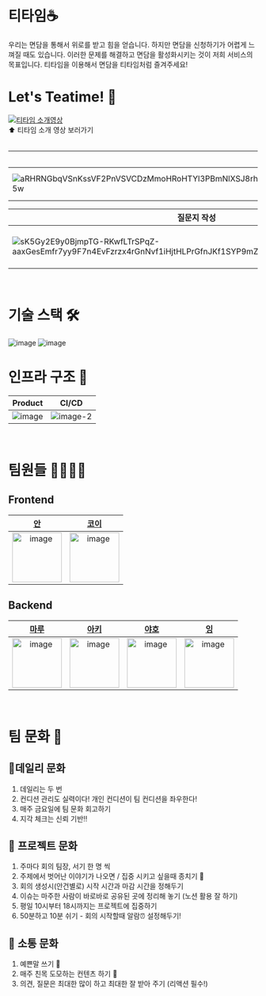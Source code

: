 # 티타임☕️
우리는 면담을 통해서 위로를 받고 힘을 얻습니다. 하지만 면담을 신청하기가 어렵게 느껴질 때도 있습니다. 이러한 문제를 해결하고 면담을 활성화시키는 것이 저희 서비스의 목표입니다.
티타임을 이용해서 면담을 티타임처럼 즐겨주세요!
<br>

# Let's Teatime! 👀
[![티타임 소개영상](http://img.youtube.com/vi/R8y-4GqqSg0/0.jpg)](https://youtu.be/R8y-4GqqSg0)<br>
⬆️ 티타임 소개 영상 보러가기<br><br>

|스케줄 등록|예약하기|
|---|---|
|![aRHRNGbqVSnKssVF2PnVSVCDzMmoHRoHTYl3PBmNlXSJ8rh9TIAM3m06lbcFEtHlF1bAxyFe2gkgZDQs6mc4mVYbqYyRsUYkh9vmy8HJ5w](https://user-images.githubusercontent.com/60432062/196632784-5c153630-6676-445e-8e5a-4e506845ed5c.gif)|![S2rlanEzVoBhhNWdQ2D-e9mhnCnrwQl7GvQvckVZKm4UVWuE3sq-pfJFvcDZB0IDTmI1_pqMyXI9vVHZ_bTGsvOJn8jKUo93KgHteST1ig](https://user-images.githubusercontent.com/60432062/196633002-204e05b1-ef89-4259-a82d-480a42731f00.gif)|

|질문지 작성|일정 관리|
|---|---|
|![sK5Gy2E9y0BjmpTG-RKwfLTrSPqZ-aaxGesEmfr7yy9F7n4EvFzrzx4rGnNvf1iHjtHLPrGfnJKf1SYP9mZWMS5PVCdeta7MBcKUpvQU5A](https://user-images.githubusercontent.com/60432062/196633305-d4b72c43-eabe-4333-be00-40a952e9571b.gif)|![imCmlf3extrTxRytSDEj0pKyYE-YEiFx_VN8oGn7XeDb4QsAVD-DEjWCdUKyx_keJiltim5Hr3VuhoInXqILmKmE9SKr39Exi-Dd9XGKgA](https://user-images.githubusercontent.com/60432062/196633487-6faabe26-343d-4211-8723-720fc422287a.gif)|
<br>

# 기술 스택 🛠
![image](https://user-images.githubusercontent.com/60432062/196638119-228df2b7-7f3a-463f-b38a-9e02fd50781a.png)
![image](https://user-images.githubusercontent.com/60432062/196638461-45916b20-7900-4733-9db7-9b900899fa9f.png)
<br>

# 인프라 구조 🎢
|Product|CI/CD|
|---|---|
|![image](https://user-images.githubusercontent.com/60432062/196639115-095e362d-e27b-4dd7-aa37-5333af326da1.png)|![image-2](https://user-images.githubusercontent.com/60432062/196639106-2735aec4-f53b-4e3c-bc6b-fa11086db7c0.png)|
<br>

# 팀원들 👩‍💻🧑‍💻
## Frontend
|[안](https://github.com/jin7969)|[코이](https://github.com/InKyoJeong)|
| :---------------------------------------------------: | :---------------------------------------------------: |
|<img width="100" alt="image" src="https://user-images.githubusercontent.com/60432062/196651650-e62ae3f3-ddcb-4abc-a458-83d355e7c492.png">|<img width="100" alt="image" src="https://user-images.githubusercontent.com/60432062/196651821-7b031513-4cdd-444b-b60b-8a5b8d3b7108.png">|
## Backend
|[마루](https://github.com/chawani)|[아키](https://github.com/yeongunheo)|[야호](https://github.com/pup-paw)|[잉](https://github.com/Yboyu0u)|
| :---------------------------------------------------: | :---------------------------------------------------: | :---------------------------------------------------: | :---------------------------------------------------: |
|<img width="100" alt="image" src="https://user-images.githubusercontent.com/60432062/196649143-ab615142-c547-4d70-8d69-d4c47d12d21f.png">|<img width="100" alt="image" src="https://user-images.githubusercontent.com/60432062/196650065-8ad8834c-73fb-4e28-abe9-a805be7979d2.png">|<img width="100" alt="image" src="https://user-images.githubusercontent.com/60432062/196652736-a0157ba6-ffcd-4da4-9435-fc44fa896ee6.png">|<img width="100" alt="image" src="https://user-images.githubusercontent.com/60432062/196652589-0dc92bf8-4608-4c01-9bff-8b88710823af.png">|
<br>

# 팀 문화 💌
## 🌟데일리 문화
1. 데일리는 두 번
2. 컨디션 관리도 실력이다! 개인 컨디션이 팀 컨디션을 좌우한다!
3. 매주 금요일에 팀 문화 회고하기
4. 지각 체크는 신뢰 기반‼️
    
## 👥 프로젝트 문화
1. 주마다 회의 팀장, 서기 한 명 씩 
2. 주제에서 벗어난 이야기가 나오면 / 집중 시키고 싶을때 종치기 🔔
3. 회의 생성시(안건별로) 시작 시간과 마감 시간을 정해두기
4. 이슈는 마주한 사람이 바로바로 공유된 곳에 정리해 놓기 (노션 활용 잘 하기)
5. 평일 10시부터 18시까지는 프로젝트에 집중하기
6. 50분하고 10분 쉬기 - 회의 시작할때 알람⏰ 설정해두기!

## 💬 소통 문화

1. 예쁜말 쓰기 🌈
2. 매주 친목 도모하는 컨텐츠 하기 💖
3. 의견, 질문은 최대한 많이 하고 최대한 잘 받아 주기 (리액션 필수!)
<br>
